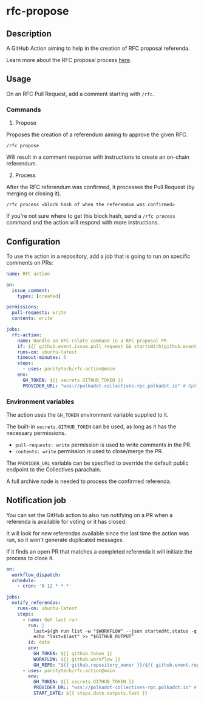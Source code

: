 # rfc-propose

## Description

A GitHub Action aiming to help in the creation of RFC proposal referenda.

Learn more about the RFC proposal process [here](https://github.com/polkadot-fellows/RFCs#process).

## Usage

On an RFC Pull Request, add a comment starting with `/rfc`.

### Commands

1. Propose

Proposes the creation of a referendum aiming to approve the given RFC.

```
/rfc propose
```

Will result in a comment response with instructions to create an on-chain referendum.

2. Process

After the RFC referendum was confirmed, it processes the Pull Request (by merging or closing it).

```
/rfc process <block hash of when the referendum was confirmed>
```

If you're not sure where to get this block hash,
send a `/rfc process` command and the action will respond with more instructions.

## Configuration

To use the action in a repository, add a job that is going to run on specific comments on PRs:

```yaml
name: RFC action

on:
  issue_comment:
    types: [created]

permissions:
  pull-requests: write
  contents: write

jobs:
  rfc-action:
    name: Handle an RFC-relate command in a RFC proposal PR
    if: ${{ github.event.issue.pull_request && startsWith(github.event.comment.body, '/rfc') }}
    runs-on: ubuntu-latest
    timeout-minutes: 5
    steps:
      - uses: paritytech/rfc-action@main
    env:
      GH_TOKEN: ${{ secrets.GITHUB_TOKEN }}
      PROVIDER_URL: "wss://polkadot-collectives-rpc.polkadot.io" # Optional.

```

### Environment variables

The action uses the `GH_TOKEN` environment variable supplied to it.

The built-in `secrets.GITHUB_TOKEN` can be used, as long as it has the necessary permissions.

- `pull-requests: write` permission is used to write comments in the PR.
- `contents: write` permission is used to close/merge the PR.

The `PROVIDER_URL` variable can be specified to override the default public endpoint to the Collectives parachain.

A full archive node is needed to process the confirmed referenda.

## Notification job

You can set the GitHub action to also run notifying on a PR when a referenda is available for voting or it has closed.

It will look for new referendas available since the last time the action was run, so it won't generate duplicated messages.

If it finds an open PR that matches a completed referenda it will initiate the process to close it.

```yml
on:
  workflow_dispatch:
  schedule:
    - cron: '0 12 * * *'

jobs:
  notify_referendas:
    runs-on: ubuntu-latest
    steps:
      - name: Get last run
        run: |
          last=$(gh run list -w "$WORKFLOW" --json startedAt,status -q 'map(select(.status == "completed"))[0].startedAt')
          echo "last=$last" >> "$GITHUB_OUTPUT"
        id: date
        env: 
          GH_TOKEN: ${{ github.token }}
          WORKFLOW: ${{ github.workflow }}
          GH_REPO: "${{ github.repository_owner }}/${{ github.event.repository.name }}"
      - uses: paritytech/rfc-action@main
        env:
          GH_TOKEN: ${{ secrets.GITHUB_TOKEN }}
          PROVIDER_URL: "wss://polkadot-collectives-rpc.polkadot.io" # Optional.
          START_DATE: ${{ steps.date.outputs.last }}
```
